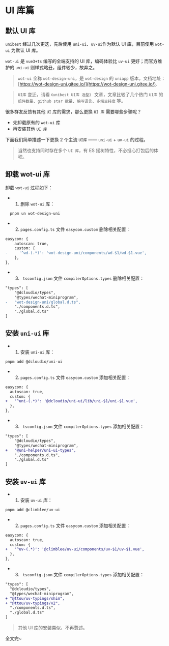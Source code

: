 # UI 库篇

## 默认 UI 库

`unibest` 经过几次更迭，先后使用 `uni-ui`、`uv-ui`作为默认 UI 库，目前使用 `wot-ui` 为默认 UI 库。

`wot-ui` 是 `vue3+ts` 编写的全端支持的 UI 库，编码体验比 `uv-ui` 更好；而官方维护的 `uni-ui` 则样式略丑，组件较少，故弃之。

> `wot-ui` 全称 `wot-design-uni`，是 `wot-design` 的 `uniapp` 版本，文档地址：[https://wot-design-uni.gitee.io/](https://wot-design-uni.gitee.io/).

> `UI库` 变迁，请看 `《unibest UI库 选型》` 文章，文章比较了几个热门 `UI库` 的 `组件数量`、`github star 数量`、`编写语言`、`多端支持度` 等。

很多群友反馈有其他 `UI` 库的需求，那么更换 `UI 库` 需要哪些步骤呢？

- 先卸载原有的 `wot-ui` 库
- 再安装其他 `UI 库`

下面我们简单描述一下更换 2 个主流 `UI库` —— `uni-ui` + `uv-ui` 的过程。

> 当然也支持同时存在多个 `UI 库`，有 ES 摇树特性，不必担心打包后的体积。

## 卸载 wot-ui 库

卸载 `wot-ui` 过程如下：

- 1. 删除 `wot-ui` 库：

```sh
  pnpm un wot-design-uni
```

- 2. `pages.config.ts` 文件 `easycom.custom` 删除相关配置：

```diff
easycom: {
    autoscan: true,
    custom: {
-     '^wd-(.*)': 'wot-design-uni/components/wd-$1/wd-$1.vue',
    },
},
```

- 3. ` tsconfig.json` 文件 `compilerOptions.types` 删除相关配置：

```diff
"types": [
    "@dcloudio/types",
    "@types/wechat-miniprogram",
-   "wot-design-uni/global.d.ts",
    "./components.d.ts",
    "./global.d.ts"
]
```

## 安装 `uni-ui` 库

- 1. 安装 `uni-ui` 库：

```sh
pnpm add @dcloudio/uni-ui
```

- 2. `pages.config.ts` 文件 `easycom.custom` 添加相关配置：

```diff
easycom: {
  autoscan: true,
  custom: {
+   '^uni-(.*)': '@dcloudio/uni-ui/lib/uni-$1/uni-$1.vue',
  },
},
```

- 3. ` tsconfig.json` 文件 `compilerOptions.types` 添加相关配置：

```diff
"types": [
    "@dcloudio/types",
    "@types/wechat-miniprogram",
+   "@uni-helper/uni-ui-types",
    "./components.d.ts",
    "./global.d.ts"
]
```

## 安装 `uv-ui` 库

- 1. 安装 `uv-ui` 库：

```sh
pnpm add @climblee/uv-ui
```

- 2. `pages.config.ts` 文件 `easycom.custom` 添加相关配置：

```diff
easycom: {
  autoscan: true,
  custom: {
+   '^uv-(.*)': '@climblee/uv-ui/components/uv-$1/uv-$1.vue',
  },
},
```

- 3. ` tsconfig.json` 文件 `compilerOptions.types` 添加相关配置：

```diff
"types": [
  "@dcloudio/types",
  "@types/wechat-miniprogram",
+ "@ttou/uv-typings/shim",
+ "@ttou/uv-typings/v2",
  "./components.d.ts",
  "./global.d.ts"
]
```

> 其他 UI 库的安装类似，不再赘述。

全文完~
